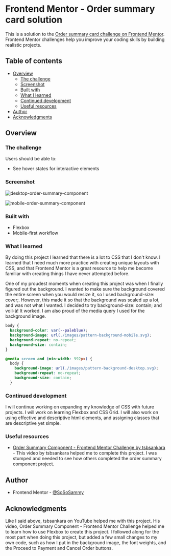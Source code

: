 # Frontend Mentor - Order summary card solution

This is a solution to the [Order summary card challenge on Frontend Mentor](https://www.frontendmentor.io/challenges/order-summary-component-QlPmajDUj). Frontend Mentor challenges help you improve your coding skills by building realistic projects. 

## Table of contents

- [Overview](#overview)
  - [The challenge](#the-challenge)
  - [Screenshot](#screenshot)
  - [Built with](#built-with)
  - [What I learned](#what-i-learned)
  - [Continued development](#continued-development)
  - [Useful resources](#useful-resources)
- [Author](#author)
- [Acknowledgments](#acknowledgments)


## Overview

### The challenge

Users should be able to:

- See hover states for interactive elements

### Screenshot

![desktop-order-summary-component](https://user-images.githubusercontent.com/86075091/139705989-a6ee8ad9-91fe-4e25-a716-ab5b3ac33317.png)

![mobile-order-summary-component](https://user-images.githubusercontent.com/86075091/139705996-08822415-0768-4e5c-8ceb-238d5818cadc.png)

### Built with

- Flexbox
- Mobile-first workflow

### What I learned

By doing this project I learned that there is a lot to CSS that I don't know. I learned that I need much more practice with creating unique layouts with CSS, and that Frontend Mentor is a great resource to help me become familiar with creating things I have never attempted before.

One of my proudest moments when creating this project was when I finally figured out the background. I wanted to make sure the background covered the entire screen when you would resize it, so I used background-size: cover;. However, this made it so that the background was scaled up a lot, and was not what I wanted. I decided to try background-size: contain; and voil-à! It worked. I am also proud of the media query I used for the background image.

```css
body {
  background-color: var(--paleblue);
  background-image: url(./images/pattern-background-mobile.svg);
  background-repeat: no-repeat;
  background-size: contain;
}

@media screen and (min-width: 992px) {
  body {
    background-image: url(./images/pattern-background-desktop.svg);
    background-repeat: no-repeat;
    background-size: contain;
  }
```

### Continued development

I will continue working on expanding my knowledge of CSS with future projects. I will work on learning Flexbox and CSS Grid. I will also work on using effective and descriptive html elements, and assigning classes that are descriptive yet simple.

### Useful resources

- [Order Summary Component - Frontend Mentor Challenge by tsbsankara](https://www.youtube.com/watch?v=uaM5F8O_VI8&t=596s) - This video by tsbsankara helped me to complete this project. I was stumped and needed to see how others completed the order summary component project.

## Author

- Frontend Mentor - [@SoSoSammy](https://www.frontendmentor.io/profile/SoSoSammy)

## Acknowledgments

Like I said above, tsbsankara on YouTube helped me with this project. His video, Order Summary Component - Frontend Mentor Challenge helped me to learn how to use Flexbox to create this project. I followed along for the most part when doing this project, but added a few small changes to my own code, such as how I put in the background image, the font weights, and the Proceed to Payment and Cancel Order buttons.


